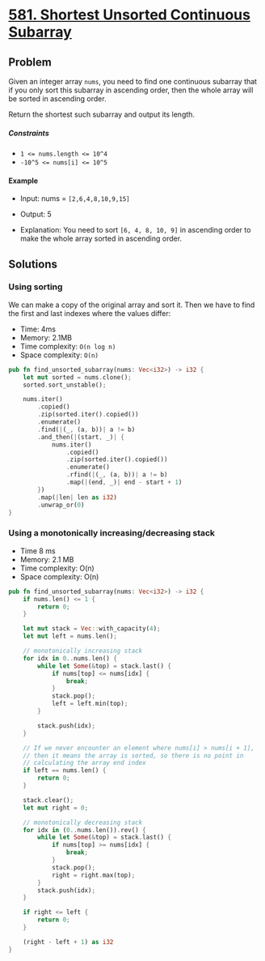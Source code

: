 # [581. Shortest Unsorted Continuous Subarray](https://leetcode.com/problems/shortest-unsorted-continuous-subarray/)

## Problem

Given an integer array `nums`, you need to find one continuous subarray that if
you only sort this subarray in ascending order, then the whole array will be
sorted in ascending order.

Return the shortest such subarray and output its length.

##### Constraints

* `1 <= nums.length <= 10^4`
* `-10^5 <= nums[i] <= 10^5`

#### Example

* Input: nums = `[2,6,4,8,10,9,15]`
* Output: 5

* Explanation: You need to sort `[6, 4, 8, 10, 9]` in ascending order to make
  the whole array sorted in ascending order.

## Solutions

### Using sorting

We can make a copy of the original array and sort it. Then we have to find the
first and last indexes where the values differ:

* Time: 4ms
* Memory: 2.1MB
* Time complexity: `O(n log n)`
* Space complexity: `O(n)`

```rust
pub fn find_unsorted_subarray(nums: Vec<i32>) -> i32 {
    let mut sorted = nums.clone();
    sorted.sort_unstable();

    nums.iter()
        .copied()
        .zip(sorted.iter().copied())
        .enumerate()
        .find(|(_, (a, b))| a != b)
        .and_then(|(start, _)| {
            nums.iter()
                .copied()
                .zip(sorted.iter().copied())
                .enumerate()
                .rfind(|(_, (a, b))| a != b)
                .map(|(end, _)| end - start + 1)
        })
        .map(|len| len as i32)
        .unwrap_or(0)
}
```

### Using a monotonically increasing/decreasing stack

* Time 8 ms
* Memory: 2.1 MB
* Time complexity: O(n)
* Space complexity: O(n)

```rust
pub fn find_unsorted_subarray(nums: Vec<i32>) -> i32 {
    if nums.len() <= 1 {
        return 0;
    }

    let mut stack = Vec::with_capacity(4);
    let mut left = nums.len();

    // monotonically increasing stack
    for idx in 0..nums.len() {
        while let Some(&top) = stack.last() {
            if nums[top] <= nums[idx] {
                break;
            }
            stack.pop();
            left = left.min(top);
        }

        stack.push(idx);
    }

    // If we never encounter an element where nums[i] > nums[i + 1],
    // then it means the array is sorted, so there is no point in 
    // calculating the array end index
    if left == nums.len() {
        return 0;
    }

    stack.clear();
    let mut right = 0;

    // monotonically decreasing stack
    for idx in (0..nums.len()).rev() {
        while let Some(&top) = stack.last() {
            if nums[top] >= nums[idx] {
                break;
            }
            stack.pop();
            right = right.max(top);
        }
        stack.push(idx);
    }

    if right <= left {
        return 0;
    }

    (right - left + 1) as i32
}
```
